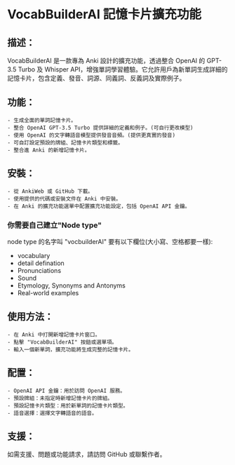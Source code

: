 # VocabBuilderAI 記憶卡片擴充功能

## 描述：
VocabBuilderAI 是一款專為 Anki 設計的擴充功能，透過整合 OpenAI 的 GPT-3.5 Turbo 及 Whisper API，增強單詞學習體驗。它允許用戶為新單詞生成詳細的記憶卡片，包含定義、發音、詞源、同義詞、反義詞及實際例子。

## 功能：

    - 生成全面的單詞記憶卡片。
    - 整合 OpenAI GPT-3.5 Turbo 提供詳細的定義和例子。(可自行更改模型)
    - 使用 OpenAI 的文字轉語音模型提供發音音頻。(提供更真實的發音)
    - 可自訂設定預設的牌組、記憶卡片類型和標籤。
    - 整合進 Anki 的新增記憶卡片。

## 安裝：

    - 從 AnkiWeb 或 GitHub 下載。
    - 使用提供的代碼或安裝文件在 Anki 中安裝。
    - 在 Anki 的擴充功能選單中配置擴充功能設定，包括 OpenAI API 金鑰。
### 你需要自己建立"Node type"
 node type 的名字叫 "vocbuilderAI" 要有以下欄位(大小寫、空格都要一樣):
  - vocabulary
  - detail defination
  - Pronunciations
  - Sound
  - Etymology, Synonyms and Antonyms
  - Real-world examples
## 使用方法：

    - 在 Anki 中打開新增記憶卡片窗口。
    - 點擊 "VocabBuilderAI" 按鈕或選單項。
    - 輸入一個新單詞，擴充功能將生成完整的記憶卡片。

## 配置：

    - OpenAI API 金鑰：用於訪問 OpenAI 服務。
    - 預設牌組：未指定時新增記憶卡片的牌組。
    - 預設記憶卡片類型：用於新單詞的記憶卡片類型。
    - 語音選擇：選擇文字轉語音的語音。

## 支援：
如需支援、問題或功能請求，請訪問 GitHub 或聯繫作者。